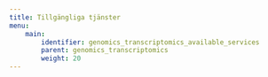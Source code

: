 ```yaml
---
title: Tillgängliga tjänster
menu:
    main:
        identifier: genomics_transcriptomics_available_services
        parent: genomics_transcriptomics
        weight: 20
---
```

